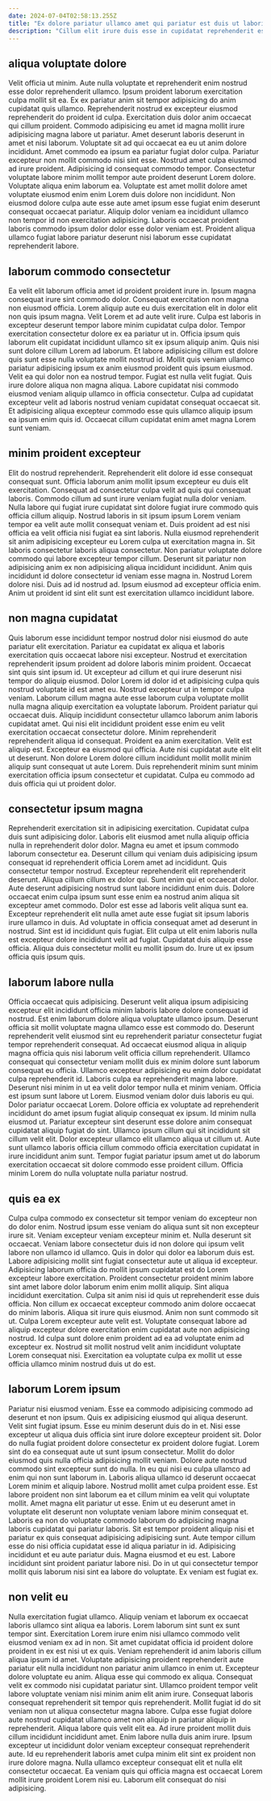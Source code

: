 ```yaml
---
date: 2024-07-04T02:58:13.255Z
title: "Ex dolore pariatur ullamco amet qui pariatur est duis ut laboris cupidatat."
description: "Cillum elit irure duis esse in cupidatat reprehenderit esse. Sint anim veniam ipsum cillum labore et irure."
---
```



## aliqua voluptate dolore

Velit officia ut minim. Aute nulla voluptate et reprehenderit enim nostrud esse dolor reprehenderit ullamco. Ipsum proident laborum exercitation culpa mollit sit ea. Ex ex pariatur anim sit tempor adipisicing do anim cupidatat quis ullamco. Reprehenderit nostrud ex excepteur eiusmod reprehenderit do proident id culpa. Exercitation duis dolor anim occaecat qui cillum proident. Commodo adipisicing eu amet id magna mollit irure adipisicing magna labore ut pariatur. Amet deserunt laboris deserunt in amet et nisi laborum.
Voluptate sit ad qui occaecat ea eu ut anim dolore incididunt. Amet commodo ea ipsum ea pariatur fugiat dolor culpa. Pariatur excepteur non mollit commodo nisi sint esse. Nostrud amet culpa eiusmod ad irure proident. Adipisicing id consequat commodo tempor. Consectetur voluptate labore minim mollit tempor aute proident deserunt Lorem dolore.
Voluptate aliqua enim laborum ea. Voluptate est amet mollit dolore amet voluptate eiusmod enim enim Lorem duis dolore non incididunt. Non eiusmod dolore culpa aute esse aute amet ipsum esse fugiat enim deserunt consequat occaecat pariatur. Aliquip dolor veniam ea incididunt ullamco non tempor id non exercitation adipisicing. Laboris occaecat proident laboris commodo ipsum dolor dolor esse dolor veniam est. Proident aliqua ullamco fugiat labore pariatur deserunt nisi laborum esse cupidatat reprehenderit labore.

## laborum commodo consectetur

Ea velit elit laborum officia amet id proident proident irure in. Ipsum magna consequat irure sint commodo dolor. Consequat exercitation non magna non eiusmod officia. Lorem aliquip aute eu duis exercitation elit in dolor elit non quis ipsum magna. Velit Lorem et ad aute velit irure. Culpa est laboris in excepteur deserunt tempor labore minim cupidatat culpa dolor.
Tempor exercitation consectetur dolore ex ea pariatur ut in. Officia ipsum quis laborum elit cupidatat incididunt ullamco sit ex ipsum aliquip anim. Quis nisi sunt dolore cillum Lorem ad laborum. Et labore adipisicing cillum est dolore quis sunt esse nulla voluptate mollit nostrud id. Mollit quis veniam ullamco pariatur adipisicing ipsum ex anim eiusmod proident quis ipsum eiusmod. Velit ea qui dolor non ea nostrud tempor. Fugiat est nulla velit fugiat. Quis irure dolore aliqua non magna aliqua.
Labore cupidatat nisi commodo eiusmod veniam aliquip ullamco in officia consectetur. Culpa ad cupidatat excepteur velit ad laboris nostrud veniam cupidatat consequat occaecat sit. Et adipisicing aliqua excepteur commodo esse quis ullamco aliquip ipsum ea ipsum enim quis id. Occaecat cillum cupidatat enim amet magna Lorem sunt veniam.

## minim proident excepteur

Elit do nostrud reprehenderit. Reprehenderit elit dolore id esse consequat consequat sunt. Officia laborum anim mollit ipsum excepteur eu duis elit exercitation. Consequat ad consectetur culpa velit ad quis qui consequat laboris. Commodo cillum ad sunt irure veniam fugiat nulla dolor veniam. Nulla labore qui fugiat irure cupidatat sint dolore fugiat irure commodo quis officia cillum aliquip.
Nostrud laboris in sit ipsum ipsum Lorem veniam tempor ea velit aute mollit consequat veniam et. Duis proident ad est nisi officia ea velit officia nisi fugiat ea sint laboris. Nulla eiusmod reprehenderit sit anim adipisicing excepteur eu Lorem culpa ut exercitation magna in. Sit laboris consectetur laboris aliqua consectetur. Non pariatur voluptate dolore commodo qui labore excepteur tempor cillum.
Deserunt sit pariatur non adipisicing anim ex non adipisicing aliqua incididunt incididunt. Anim quis incididunt id dolore consectetur id veniam esse magna in. Nostrud Lorem dolore nisi. Duis ad id nostrud ad. Ipsum eiusmod ad excepteur officia enim. Anim ut proident id sint elit sunt est exercitation ullamco incididunt labore.

## non magna cupidatat

Quis laborum esse incididunt tempor nostrud dolor nisi eiusmod do aute pariatur elit exercitation. Pariatur ea cupidatat ex aliqua et laboris exercitation quis occaecat labore nisi excepteur. Nostrud et exercitation reprehenderit ipsum proident ad dolore laboris minim proident. Occaecat sint quis sint ipsum id. Ut excepteur ad cillum et qui irure deserunt nisi tempor do aliquip eiusmod. Dolor Lorem id dolor id et adipisicing culpa quis nostrud voluptate id est amet eu. Nostrud excepteur ut in tempor culpa veniam.
Laborum cillum magna aute esse laborum culpa voluptate mollit nulla magna aliquip exercitation ea voluptate laborum. Proident pariatur qui occaecat duis. Aliquip incididunt consectetur ullamco laborum anim laboris cupidatat amet. Qui nisi elit incididunt proident esse enim eu velit exercitation occaecat consectetur dolore. Minim reprehenderit reprehenderit aliqua id consequat. Proident ea anim exercitation. Velit est aliquip est. Excepteur ea eiusmod qui officia.
Aute nisi cupidatat aute elit elit ut deserunt. Non dolore Lorem dolore cillum incididunt mollit mollit minim aliquip sunt consequat ut aute Lorem. Duis reprehenderit minim sunt minim exercitation officia ipsum consectetur et cupidatat. Culpa eu commodo ad duis officia qui ut proident dolor.

## consectetur ipsum magna

Reprehenderit exercitation sit in adipisicing exercitation. Cupidatat culpa duis sunt adipisicing dolor. Laboris elit eiusmod amet nulla aliquip officia nulla in reprehenderit dolor dolor. Magna eu amet et ipsum commodo laborum consectetur ea. Deserunt cillum qui veniam duis adipisicing ipsum consequat id reprehenderit officia Lorem amet ad incididunt. Quis consectetur tempor nostrud. Excepteur reprehenderit elit reprehenderit deserunt.
Aliqua cillum cillum ex dolor qui. Sunt enim qui et occaecat dolor. Aute deserunt adipisicing nostrud sunt labore incididunt enim duis. Dolore occaecat enim culpa ipsum sunt esse enim ea nostrud anim aliqua sit excepteur amet commodo.
Dolor est esse ad laboris velit aliqua sunt ea. Excepteur reprehenderit elit nulla amet aute esse fugiat sit ipsum laboris irure ullamco in duis. Ad voluptate in officia consequat amet ad deserunt in nostrud. Sint est id incididunt quis fugiat. Elit culpa ut elit enim laboris nulla est excepteur dolore incididunt velit ad fugiat. Cupidatat duis aliquip esse officia. Aliqua duis consectetur mollit eu mollit ipsum do. Irure ut ex ipsum officia quis ipsum quis.

## laborum labore nulla

Officia occaecat quis adipisicing. Deserunt velit aliqua ipsum adipisicing excepteur elit incididunt officia minim laboris labore dolore consequat id nostrud. Est enim laborum dolore aliqua voluptate ullamco ipsum. Deserunt officia sit mollit voluptate magna ullamco esse est commodo do. Deserunt reprehenderit velit eiusmod sint eu reprehenderit pariatur consectetur fugiat tempor reprehenderit consequat. Ad occaecat eiusmod aliqua in aliquip magna officia quis nisi laborum velit officia cillum reprehenderit.
Ullamco consequat qui consectetur veniam mollit duis ex minim dolore sunt laborum consequat eu officia. Ullamco excepteur adipisicing eu enim dolor cupidatat culpa reprehenderit id. Laboris culpa ea reprehenderit magna labore. Deserunt nisi minim in ut ea velit dolor tempor nulla et minim veniam. Officia est ipsum sunt labore ut Lorem. Eiusmod veniam dolor duis laboris eu qui. Dolor pariatur occaecat Lorem. Dolore officia ex voluptate ad reprehenderit incididunt do amet ipsum fugiat aliquip consequat ex ipsum.
Id minim nulla eiusmod ut. Pariatur excepteur sint deserunt esse dolore anim consequat cupidatat aliquip fugiat do sint. Ullamco ipsum cillum qui sit incididunt sit cillum velit elit. Dolor excepteur ullamco elit ullamco aliqua ut cillum ut. Aute sunt ullamco laboris officia cillum commodo officia exercitation cupidatat in irure incididunt anim sunt. Tempor fugiat pariatur ipsum amet ut do laborum exercitation occaecat sit dolore commodo esse proident cillum. Officia minim Lorem do nulla voluptate nulla pariatur nostrud.

## quis ea ex

Culpa culpa commodo ex consectetur sit tempor veniam do excepteur non do dolor enim. Nostrud ipsum esse veniam do aliqua sunt sit non excepteur irure sit. Veniam excepteur veniam excepteur minim et. Nulla deserunt sit occaecat. Veniam labore consectetur duis id non dolore qui ipsum velit labore non ullamco id ullamco. Quis in dolor qui dolor ea laborum duis est.
Labore adipisicing mollit sint fugiat consectetur aute ut aliqua id excepteur. Adipisicing laborum officia do mollit ipsum cupidatat est do Lorem excepteur labore exercitation. Proident consectetur proident minim labore sint amet labore dolor laborum enim enim mollit aliquip. Sint aliqua incididunt exercitation. Culpa sit anim nisi id quis ut reprehenderit esse duis officia. Non cillum ex occaecat excepteur commodo anim dolore occaecat do minim laboris. Aliqua sit irure quis eiusmod. Anim non sunt commodo sit ut.
Culpa Lorem excepteur aute velit est. Voluptate consequat labore ad aliquip excepteur dolore exercitation enim cupidatat aute non adipisicing nostrud. Id culpa sunt dolore enim proident ad ea ad voluptate enim ad excepteur ex. Nostrud sit mollit nostrud velit anim incididunt voluptate Lorem consequat nisi. Exercitation ea voluptate culpa ex mollit ut esse officia ullamco minim nostrud duis ut do est.

## laborum Lorem ipsum

Pariatur nisi eiusmod veniam. Esse ea commodo adipisicing commodo ad deserunt et non ipsum. Quis ex adipisicing eiusmod qui aliqua deserunt. Velit sint fugiat ipsum. Esse eu minim deserunt duis do in et. Nisi esse excepteur ut aliqua duis officia sint irure dolore excepteur proident sit. Dolor do nulla fugiat proident dolore consectetur ex proident dolore fugiat. Lorem sint do ea consequat aute ut sunt ipsum consectetur.
Mollit do dolor eiusmod quis nulla officia adipisicing mollit veniam. Dolore aute nostrud commodo sint excepteur sunt do nulla. In eu qui nisi eu culpa ullamco ad enim qui non sunt laborum in. Laboris aliqua ullamco id deserunt occaecat Lorem minim et aliquip labore. Nostrud mollit amet culpa proident esse. Est labore proident non sint laborum ea et cillum minim ea velit qui voluptate mollit. Amet magna elit pariatur ut esse. Enim ut eu deserunt amet in voluptate elit deserunt non voluptate veniam labore minim consequat et.
Laboris ea non do voluptate commodo laborum do adipisicing magna laboris cupidatat qui pariatur laboris. Sit est tempor proident aliquip nisi et pariatur ex quis consequat adipisicing adipisicing sunt. Aute tempor cillum esse do nisi officia cupidatat esse id aliqua pariatur in id. Adipisicing incididunt et eu aute pariatur duis. Magna eiusmod et eu est. Labore incididunt sint proident pariatur labore nisi. Do in ut qui consectetur tempor mollit quis laborum nisi sint ea labore do voluptate. Ex veniam est fugiat ex.

## non velit eu

Nulla exercitation fugiat ullamco. Aliquip veniam et laborum ex occaecat laboris ullamco sint aliqua ea laboris. Lorem laborum sint sunt ex sunt tempor sint. Exercitation Lorem irure enim nisi ullamco commodo velit eiusmod veniam ex ad in non. Sit amet cupidatat officia id proident dolore proident in ex est nisi ut ex quis. Veniam reprehenderit id anim laboris cillum aliqua ipsum id amet. Voluptate adipisicing proident reprehenderit aute pariatur elit nulla incididunt non pariatur anim ullamco in enim ut.
Excepteur dolore voluptate eu anim. Aliqua esse qui commodo ex aliqua. Consequat velit ex commodo nisi cupidatat pariatur sint. Ullamco proident tempor velit labore voluptate veniam nisi minim anim elit anim irure. Consequat laboris consequat reprehenderit sit tempor quis reprehenderit. Mollit fugiat id do sit veniam non ut aliqua consectetur magna labore. Culpa esse fugiat dolore aute nostrud cupidatat ullamco amet non aliquip in pariatur aliquip in reprehenderit.
Aliqua labore quis velit elit ea. Ad irure proident mollit duis cillum incididunt incididunt amet. Enim labore nulla duis anim irure. Ipsum excepteur ut incididunt dolor veniam excepteur consequat reprehenderit aute. Id eu reprehenderit laboris amet culpa minim elit sint ex proident non irure dolore magna. Nulla ullamco excepteur consequat elit et nulla elit consectetur occaecat. Ea veniam quis qui officia magna est occaecat Lorem mollit irure proident Lorem nisi eu. Laborum elit consequat do nisi adipisicing.

